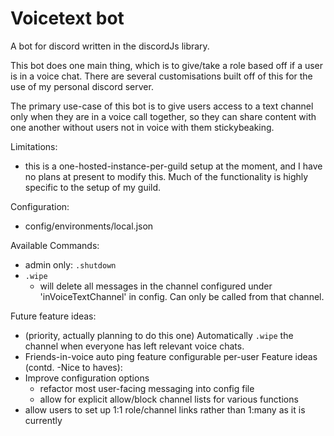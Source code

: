 # Voicetext bot

A bot for discord written in the discordJs library. 

This bot does one main thing, which is to give/take a role based off if a user is in a voice chat. There are several customisations built off of this for the use of my personal discord server.

The primary use-case of this bot is to give users access to a text channel only when they are in a voice call together, so they can share content with one another without users not in voice with them stickybeaking.

Limitations:
- this is a one-hosted-instance-per-guild setup at the moment, and I have no plans at present to modify this. Much of the functionality is highly specific to the setup of my guild. 


Configuration:
- config/environments/local.json 

Available Commands:
- admin only: `.shutdown`
- `.wipe` 
  - will delete all messages in the channel configured under 'inVoiceTextChannel' in config. Can only be called from that channel.

Future feature ideas:
- (priority, actually planning to do this one) Automatically `.wipe` the channel when everyone has left relevant voice chats.
- Friends-in-voice auto ping feature 
 configurable per-user 
Feature ideas (contd. -Nice to haves): 
- Improve configuration options 
  - refactor most user-facing messaging into config file
  - allow for explicit allow/block channel lists for various functions
- allow users to set up 1:1 role/channel links rather than 1:many as it is currently 
